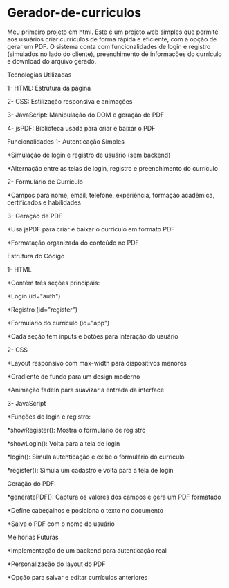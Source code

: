 # Gerador-de-curriculos
Meu primeiro projeto em html.
Este é um projeto web simples que permite aos usuários criar currículos de forma rápida e eficiente, com a opção de gerar um PDF. O sistema conta com funcionalidades de login e registro (simulados no lado do cliente), preenchimento de informações do currículo e download do arquivo gerado.

Tecnologias Utilizadas

1- HTML: Estrutura da página

2- CSS: Estilização responsiva e animações

3- JavaScript: Manipulação do DOM e geração de PDF

4- jsPDF: Biblioteca usada para criar e baixar o PDF

Funcionalidades
1- Autenticação Simples

*Simulação de login e registro de usuário (sem backend)

*Alternação entre as telas de login, registro e preenchimento do currículo

2- Formulário de Currículo

*Campos para nome, email, telefone, experiência, formação acadêmica, certificados e habilidades

3- Geração de PDF

*Usa jsPDF para criar e baixar o currículo em formato PDF

*Formatação organizada do conteúdo no PDF

Estrutura do Código

1- HTML

*Contém três seções principais:

*Login (id="auth")

*Registro (id="register")

*Formulário do currículo (id="app")

*Cada seção tem inputs e botões para interação do usuário

2- CSS

*Layout responsivo com max-width para dispositivos menores

*Gradiente de fundo para um design moderno

*Animação fadeIn para suavizar a entrada da interface

3- JavaScript

*Funções de login e registro:

*showRegister(): Mostra o formulário de registro

*showLogin(): Volta para a tela de login

*login(): Simula autenticação e exibe o formulário do currículo

*register(): Simula um cadastro e volta para a tela de login

Geração do PDF:

*generatePDF(): Captura os valores dos campos e gera um PDF formatado

*Define cabeçalhos e posiciona o texto no documento

*Salva o PDF com o nome do usuário

Melhorias Futuras

*Implementação de um backend para autenticação real

*Personalização do layout do PDF

*Opção para salvar e editar currículos anteriores



